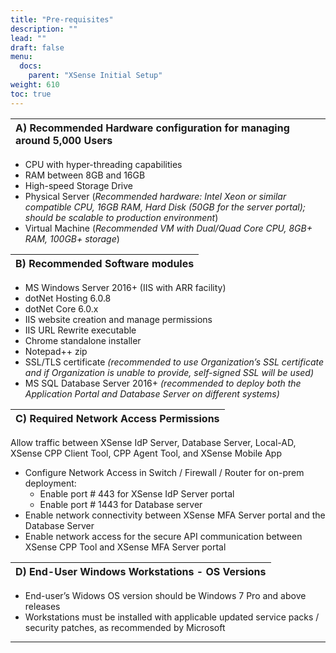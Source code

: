 ```yaml
---
title: "Pre-requisites"
description: ""
lead: ""
draft: false
menu:
  docs:
    parent: "XSense Initial Setup"
weight: 610
toc: true
---
```



| **A) Recommended Hardware configuration for managing around 5,000 Users** |
| :---- |
- CPU with hyper-threading capabilities
- RAM between 8GB and 16GB
- High-speed Storage Drive
- Physical Server (*Recommended hardware: Intel Xeon or similar compatible CPU, 16GB RAM, Hard Disk (50GB for the server portal); should be scalable to production environment*)
- Virtual Machine (*Recommended VM with Dual/Quad Core CPU, 8GB+ RAM, 100GB+ storage*)

| **B) Recommended Software modules** |
| :---- |
- MS Windows Server 2016+ (IIS with ARR facility)
- dotNet Hosting 6.0.8
- dotNet Core 6.0.x
- IIS website creation and manage permissions
- IIS URL Rewrite executable
- Chrome standalone installer
- Notepad++ zip
- SSL/TLS certificate *(recommended to use Organization’s SSL certificate and if Organization is unable to provide, self-signed SSL will be used)*
- MS SQL Database Server 2016+ *(recommended to deploy both the Application Portal and Database Server on different systems)*

| **C) Required Network Access Permissions** |
| :---- |

Allow traffic between XSense IdP Server, Database Server, Local-AD, XSense CPP Client Tool, CPP Agent Tool, and XSense Mobile App 
- Configure Network Access in Switch / Firewall / Router for on-prem deployment:
  - Enable port # 443 for XSense IdP Server portal
  - Enable port # 1443 for Database server
- Enable network connectivity between XSense MFA Server portal and the Database Server
- Enable network access for the secure API communication between XSense CPP Tool and XSense MFA Server portal

| **D) End-User Windows Workstations - OS Versions** |
| :---- |
- End-user’s Widows OS version should be Windows 7 Pro and above releases 
- Workstations must be installed with applicable updated service packs / security patches, as recommended by Microsoft

---
